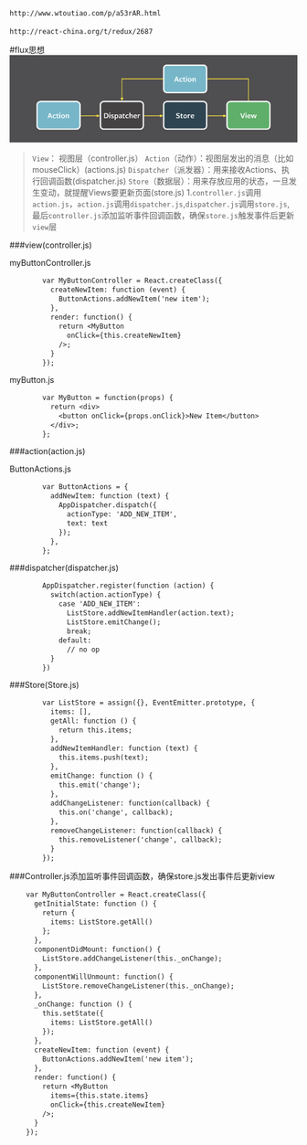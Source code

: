 
    http://www.wtoutiao.com/p/a53rAR.html

    http://react-china.org/t/redux/2687

#flux思想
![](./img/flux.png)
>`View`： 视图层（controller.js）
>`Action`（动作）：视图层发出的消息（比如mouseClick）(actions.js)
>`Dispatcher`（派发器）：用来接收Actions、执行回调函数(dispatcher.js)
>`Store`（数据层）：用来存放应用的状态，一旦发生变动，就提醒Views要更新页面(store.js)
> 1.`controller.js`调用`action.js`，`action.js`调用`dispatcher.js`,`dispatcher.js`调用`store.js`,最后`controller.js`添加监听事件回调函数，确保`store.js`触发事件后更新`view`层

###view(controller.js)

myButtonController.js

            var MyButtonController = React.createClass({
              createNewItem: function (event) {
                ButtonActions.addNewItem('new item');
              },
              render: function() {
                return <MyButton
                  onClick={this.createNewItem}
                />;
              }
            });

myButton.js

            var MyButton = function(props) {
              return <div>
                <button onClick={props.onClick}>New Item</button>
              </div>;
            };

###action(action.js)

ButtonActions.js

            var ButtonActions = {
              addNewItem: function (text) {
                AppDispatcher.dispatch({
                  actionType: 'ADD_NEW_ITEM',
                  text: text
                });
              },
            };

###dispatcher(dispatcher.js)

            AppDispatcher.register(function (action) {
              switch(action.actionType) {
                case 'ADD_NEW_ITEM':
                  ListStore.addNewItemHandler(action.text);
                  ListStore.emitChange();
                  break;
                default:
                  // no op
              }
            })

###Store(Store.js)

            var ListStore = assign({}, EventEmitter.prototype, {
              items: [],
              getAll: function () {
                return this.items;
              },
              addNewItemHandler: function (text) {
                this.items.push(text);
              },
              emitChange: function () {
                this.emit('change');
              },
              addChangeListener: function(callback) {
                this.on('change', callback);
              },
              removeChangeListener: function(callback) {
                this.removeListener('change', callback);
              }
            });

###Controller.js添加监听事件回调函数，确保store.js发出事件后更新view

        var MyButtonController = React.createClass({
          getInitialState: function () {
            return {
              items: ListStore.getAll()
            };
          },
          componentDidMount: function() {
            ListStore.addChangeListener(this._onChange);
          },
          componentWillUnmount: function() {
            ListStore.removeChangeListener(this._onChange);
          },
          _onChange: function () {
            this.setState({
              items: ListStore.getAll()
            });
          },
          createNewItem: function (event) {
            ButtonActions.addNewItem('new item');
          },
          render: function() {
            return <MyButton
              items={this.state.items}
              onClick={this.createNewItem}
            />;
          }
        });